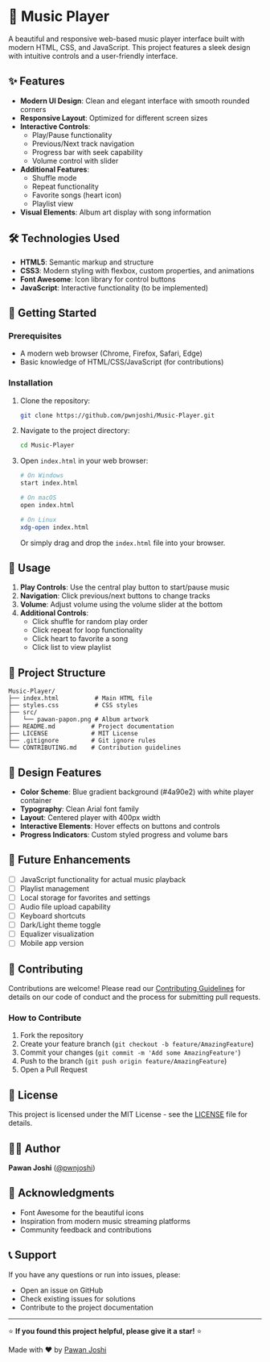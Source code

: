 # 🎵 Music Player

A beautiful and responsive web-based music player interface built with modern HTML, CSS, and JavaScript. This project features a sleek design with intuitive controls and a user-friendly interface.

## ✨ Features

- **Modern UI Design**: Clean and elegant interface with smooth rounded corners
- **Responsive Layout**: Optimized for different screen sizes
- **Interactive Controls**: 
  - Play/Pause functionality
  - Previous/Next track navigation
  - Progress bar with seek capability
  - Volume control with slider
- **Additional Features**:
  - Shuffle mode
  - Repeat functionality
  - Favorite songs (heart icon)
  - Playlist view
- **Visual Elements**: Album art display with song information

## 🛠️ Technologies Used

- **HTML5**: Semantic markup and structure
- **CSS3**: Modern styling with flexbox, custom properties, and animations
- **Font Awesome**: Icon library for control buttons
- **JavaScript**: Interactive functionality (to be implemented)

## 🚀 Getting Started

### Prerequisites

- A modern web browser (Chrome, Firefox, Safari, Edge)
- Basic knowledge of HTML/CSS/JavaScript (for contributions)

### Installation

1. Clone the repository:
   ```bash
   git clone https://github.com/pwnjoshi/Music-Player.git
   ```

2. Navigate to the project directory:
   ```bash
   cd Music-Player
   ```

3. Open `index.html` in your web browser:
   ```bash
   # On Windows
   start index.html
   
   # On macOS
   open index.html
   
   # On Linux
   xdg-open index.html
   ```

   Or simply drag and drop the `index.html` file into your browser.

## 📱 Usage

1. **Play Controls**: Use the central play button to start/pause music
2. **Navigation**: Click previous/next buttons to change tracks
3. **Volume**: Adjust volume using the volume slider at the bottom
4. **Additional Controls**: 
   - Click shuffle for random play order
   - Click repeat for loop functionality
   - Click heart to favorite a song
   - Click list to view playlist

## 📁 Project Structure

```
Music-Player/
├── index.html          # Main HTML file
├── styles.css          # CSS styles
├── src/               
│   └── pawan-papon.png # Album artwork
├── README.md          # Project documentation
├── LICENSE            # MIT License
├── .gitignore         # Git ignore rules
└── CONTRIBUTING.md    # Contribution guidelines
```

## 🎨 Design Features

- **Color Scheme**: Blue gradient background (#4a90e2) with white player container
- **Typography**: Clean Arial font family
- **Layout**: Centered player with 400px width
- **Interactive Elements**: Hover effects on buttons and controls
- **Progress Indicators**: Custom styled progress and volume bars

## 🚧 Future Enhancements

- [ ] JavaScript functionality for actual music playback
- [ ] Playlist management
- [ ] Local storage for favorites and settings
- [ ] Audio file upload capability
- [ ] Keyboard shortcuts
- [ ] Dark/Light theme toggle
- [ ] Equalizer visualization
- [ ] Mobile app version

## 🤝 Contributing

Contributions are welcome! Please read our [Contributing Guidelines](CONTRIBUTING.md) for details on our code of conduct and the process for submitting pull requests.

### How to Contribute

1. Fork the repository
2. Create your feature branch (`git checkout -b feature/AmazingFeature`)
3. Commit your changes (`git commit -m 'Add some AmazingFeature'`)
4. Push to the branch (`git push origin feature/AmazingFeature`)
5. Open a Pull Request

## 📝 License

This project is licensed under the MIT License - see the [LICENSE](LICENSE) file for details.

## 👨‍💻 Author

**Pawan Joshi** ([@pwnjoshi](https://github.com/pwnjoshi))

## 🙏 Acknowledgments

- Font Awesome for the beautiful icons
- Inspiration from modern music streaming platforms
- Community feedback and contributions

## 📞 Support

If you have any questions or run into issues, please:
- Open an issue on GitHub
- Check existing issues for solutions
- Contribute to the project documentation

---

⭐ **If you found this project helpful, please give it a star!** ⭐

Made with ❤️ by [Pawan Joshi](https://github.com/pwnjoshi)

